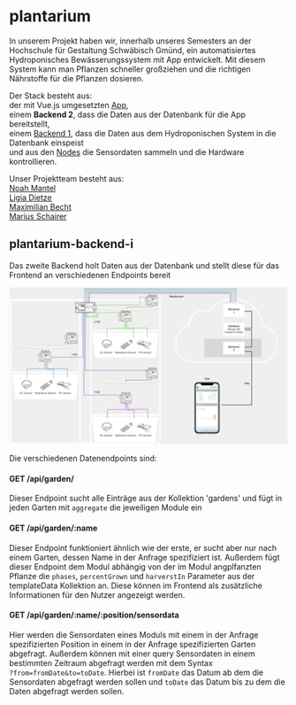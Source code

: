 # plantarium

In unserem Projekt haben wir, innerhalb unseres Semesters an der Hochschule für Gestaltung Schwäbisch Gmünd, ein automatisiertes Hydroponisches Bewässerungssystem mit App entwickelt. Mit diesem System kann man Pflanzen schneller großziehen und die richtigen Nährstoffe für die Pflanzen dosieren.

Der Stack besteht aus: </br>
der mit Vue.js umgesetzten [App](https://github.com/maxicozy/plantarium-app), </br>
einem **Backend 2**, dass die Daten aus der Datenbank für die App bereitstellt, </br> 
einem [Backend 1](https://github.com/maxicozy/plantarium-backend-i), dass die Daten aus dem Hydroponischen System in die Datenbank einspeist </br>
und aus den [Nodes](https://github.com/maxicozy/plantarium-nodes) die Sensordaten sammeln und die Hardware kontrollieren. </br>

Unser Projektteam besteht aus: </br>
[Noah Mantel](https://github.com/Nodarida) </br>
[Ligia Dietze](https://github.com/Ligiki1) </br>
[Maximilian Becht](https://github.com/maxicozy) </br>
[Marius Schairer](https://github.com/marius220699) </br>


## plantarium-backend-i

Das zweite Backend holt Daten aus der Datenbank und stellt diese für das Frontend an verschiedenen Endpoints bereit

<img src="./img/backend2.png">


Die verschiedenen Datenendpoints sind:

#### GET /api/garden/

Dieser Endpoint sucht alle Einträge aus der Kollektion 'gardens' und fügt in jeden Garten mit `aggregate` die jeweiligen Module ein

#### GET /api/garden/:name

Dieser Endpoint funktioniert ähnlich wie der erste, er sucht aber nur nach einem Garten, dessen Name in der Anfrage spezifiziert ist. Außerdem fügt dieser Endpoint dem Modul abhängig von der im Modul angplfanzten Pflanze die `phases`, `percentGrown` und `harverstIn` Parameter aus der templateData Kollektion an. Diese können im Frontend als zusätzliche Informationen für den Nutzer angezeigt werden.

#### GET /api/garden/:name/:position/sensordata

Hier werden die Sensordaten eines Moduls mit einem in der Anfrage spezifizierten Position in einem in der Anfrage spezifizierten Garten abgefragt. Außerdem können mit einer query Sensordaten in einem bestimmten Zeitraum abgefragt werden mit dem Syntax </br>`?from=fromDate&to=toDate`. Hierbei ist `fromDate` das Datum ab dem die Sensordaten abgefragt werden sollen und `toDate` das Datum bis zu dem die Daten abgefragt werden sollen.
